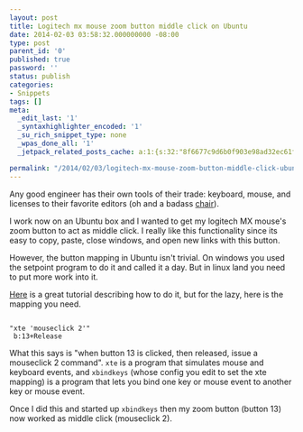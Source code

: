 ```yaml
---
layout: post
title: Logitech mx mouse zoom button middle click on Ubuntu
date: 2014-02-03 03:58:32.000000000 -08:00
type: post
parent_id: '0'
published: true
password: ''
status: publish
categories:
- Snippets
tags: []
meta:
  _edit_last: '1'
  _syntaxhighlighter_encoded: '1'
  _su_rich_snippet_type: none
  _wpas_done_all: '1'
  _jetpack_related_posts_cache: a:1:{s:32:"8f6677c9d6b0f903e98ad32ec61f8deb";a:2:{s:7:"expires";i:1560926272;s:7:"payload";a:3:{i:0;a:1:{s:2:"id";i:4244;}i:1;a:1:{s:2:"id";i:4905;}i:2;a:1:{s:2:"id";i:4306;}}}}

permalink: "/2014/02/03/logitech-mx-mouse-zoom-button-middle-click-ubuntu/"
---
```

Any good engineer has their own tools of their trade: keyboard, mouse, and licenses to their favorite editors (oh and a badass [chair](http://www.hermanmiller.com/products/seating/performance-work-chairs/embody-chairs.html)).

I work now on an Ubuntu box and I wanted to get my logitech MX mouse's zoom button to act as middle click. I really like this functionality since its easy to copy, paste, close windows, and open new links with this button.

However, the button mapping in Ubuntu isn't trivial. On windows you used the setpoint program to do it and called it a day. But in linux land you need to put more work into it.

[Here](http://forums.logitech.com/t5/Mice-and-Pointing-Devices/Guide-for-setup-Performance-MX-mouse-on-Linux-with-KDE/td-p/517167) is a great tutorial describing how to do it, but for the lazy, here is the mapping you need.

```
  
"xte 'mouseclick 2'"  
 b:13+Release  

```

What this says is "when button 13 is clicked, then released, issue a mouseclick 2 command". `xte` is a program that simulates mouse and keyboard events, and `xbindkeys` (whose config you edit to set the xte mapping) is a program that lets you bind one key or mouse event to another key or mouse event.

Once I did this and started up `xbindkeys` then my zoom button (button 13) now worked as middle click (mouseclick 2).

